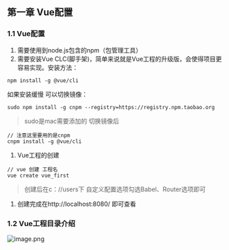 ## 第一章 Vue配置
### 1.1 Vue配置
1. 需要使用到node.js包含的npm（包管理工具）
1. 需要安装Vue CLC(脚手架)，简单来说就是Vue工程的升级版，会使得项目更容易实现。安装方法：
```
npm install -g @vue/cli
```

如果安装缓慢 可以切换镜像：
```
sudo npm install -g cnpm --registry=https://registry.npm.taobao.org
```
>sudo是mac需要添加的
切换镜像后
```
// 注意这里要用的是cnpm
cnpm install -g @vue/cli
```
1. Vue工程的创建
```
// vue 创建 工程名
vue create vue_first
```
>创建后在c：//users下
自定义配置选项勾选Babel、Router选项即可

1. 创建完成在http://localhost:8080/ 
即可查看
### 1.2 Vue工程目录介绍
![image.png](https://qgt-document.oss-cn-beijing.aliyuncs.com/P3-5-Vue/1/img/src-explain.png?x-oss-process=image/resize,w_800/watermark,image_d2F0ZXJtYXNrLnBuZz94LW9zcy1wcm9jZXNzPWltYWdlL3Jlc2l6ZSx3XzEwMA==,t_60,g_se,x_10,y_10)




